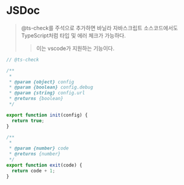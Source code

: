 # JSDoc

> @ts-check를 주석으로 추가하면 바닐라 자바스크립트 소스코드에서도 TypeScript처럼 타입 및 에러 체크가 가능하다.
>
> > 이는 vscode가 지원하는 기능이다.

```ts
// @ts-check

/**
 *
 * @param {object} config
 * @param {boolean} config.debug
 * @param {string} config.url
 * @returns {boolean}
 */

export function init(config) {
  return true;
}

/**
 *
 * @param {number} code
 * @returns {number}
 */
export function exit(code) {
  return code + 1;
}
```
